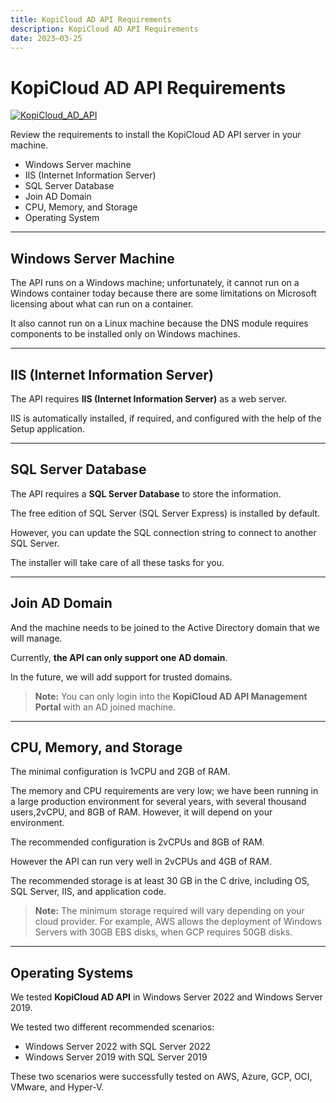 ```yaml
---
title: KopiCloud AD API Requirements
description: KopiCloud AD API Requirements
date: 2023–03-25
---
```


# KopiCloud AD API Requirements
[![KopiCloud_AD_API](https://img.shields.io/badge/kopiCloud_ad-v1.0+-blueviolet.svg)](https://adapi.kopicloud.com)

Review the requirements to install the KopiCloud AD API server in your machine.

- Windows Server machine
- IIS (Internet Information Server)
- SQL Server Database
- Join AD Domain
- CPU, Memory, and Storage
- Operating System

----

## Windows Server Machine

The API runs on a Windows machine; unfortunately, it cannot run on a Windows container today because there are some limitations on Microsoft licensing about what can run on a container.

It also cannot run on a Linux machine because the DNS module requires components to be installed only on Windows machines.

----

## IIS (Internet Information Server)

The API requires **IIS (Internet Information Server)** as a web server.

IIS is automatically installed, if required, and configured with the help of the Setup application.

----

## SQL Server Database

The API requires a **SQL Server Database** to store the information.

The free edition of SQL Server (SQL Server Express) is installed by default.

However, you can update the SQL connection string to connect to another SQL Server.

The installer will take care of all these tasks for you.

----

## Join AD Domain

And the machine needs to be joined to the Active Directory domain that we will manage.

Currently, **the API can only support one AD domain**.

In the future, we will add support for trusted domains.

> **Note:** You can only login into the **KopiCloud AD API Management Portal** with an AD joined machine.

----

## CPU, Memory, and Storage

The minimal configuration is 1vCPU and 2GB of RAM.

The memory and CPU requirements are very low; we have been running in a large production environment for several years, with several thousand users,2vCPU, and 8GB of RAM. However, it will depend on your environment.

The recommended configuration is 2vCPUs and 8GB of RAM. 

However the API can run very well in 2vCPUs and 4GB of RAM.

The recommended storage is at least 30 GB in the C drive, including OS, SQL Server, IIS, and application code. 

> **Note:** The minimum storage required will vary depending on your cloud provider. For example, AWS allows the deployment of Windows Servers with 30GB EBS disks, when GCP requires 50GB disks.

----

## Operating Systems

We tested **KopiCloud AD API** in Windows Server 2022 and Windows Server 2019.

We tested two different recommended scenarios:

- Windows Server 2022 with SQL Server 2022
- Windows Server 2019 with SQL Server 2019

These two scenarios were successfully tested on AWS, Azure, GCP, OCI, VMware, and Hyper-V.
